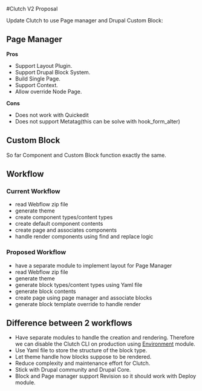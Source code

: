 #Clutch V2 Proposal

Update Clutch to use Page manager and Drupal Custom Block:

## Page Manager
**Pros**

- Support Layout Plugin.
- Support Drupal Block System.
- Build Single Page.
- Support Context.
- Allow override Node Page.

**Cons**
- Does not work with Quickedit
- Does not support Metatag(this can be solve with hook_form_alter)

## Custom Block
So far Component and Custom Block function exactly the same.

## Workflow

### Current Workflow

- read Webflow zip file
- generate theme
- create component types/content types
- create default component contents
- create page and associates components
- handle render components using find and replace logic

### Proposed Workflow
	
- have a separate module to implement layout for Page Manager
- read Webflow zip file
- generate theme
- generate block types/content types using Yaml file
- generate block contents
- create page using page manager and associate blocks
- generate block template override to handle render

## Difference between 2 workflows

- Have separate modules to handle the creation and rendering. Therefore we can disable the Clutch CLI on production using [Environment](https://www.drupal.org/node/2552677) module.
- Use Yaml file to store the structure of the block type.
- Let theme handle how blocks suppose to be rendered.
- Reduce complexity and maintenance effort for Clutch.
- Stick with Drupal community and Drupal Core.
- Block and Page manager support Revision so it should work with Deploy module.